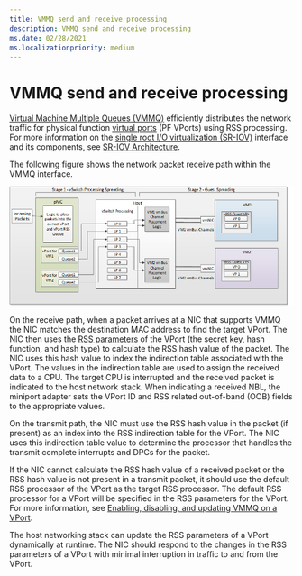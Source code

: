```yaml
---
title: VMMQ send and receive processing
description: VMMQ send and receive processing 
ms.date: 02/28/2021
ms.localizationpriority: medium
---
```



# VMMQ send and receive processing

[Virtual Machine Multiple Queues (VMMQ)](overview-of-virtual-machine-multiple-queues.md) efficiently distributes the network traffic for physical function [virtual ports](virtual-ports--vports-.md) (PF VPorts) using RSS processing. For more information on the [single root I/O virtualization (SR-IOV)](overview-of-single-root-i-o-virtualization--sr-iov-.md) interface and its components, see [SR-IOV Architecture](sr-iov-architecture.md).

The following figure shows the network packet receive path within the VMMQ interface.

![diagram illustrating network packet data paths with vmmq](images/vmmq-architecture.png)

On the receive path, when a packet arrives at a NIC that supports VMMQ the NIC matches the destination MAC address to find the target VPort. The NIC then uses the [RSS parameters](/windows-hardware/drivers/ddi/ntddndis/ns-ntddndis-_ndis_receive_scale_parameters) of the VPort (the secret key, hash function, and hash type) to calculate the RSS hash value of the packet. The NIC uses this hash value to index the indirection table associated with the VPort. The values in the indirection table are used to assign the received data to a CPU. The target CPU is interrupted and the received packet is indicated to the host network stack. When indicating a received NBL, the miniport adapter sets the VPort ID and RSS related out-of-band (OOB) fields to the appropriate values.

On the transmit path, the NIC must use the RSS hash value in the packet (if present) as an index into the RSS indirection table for the VPort. The NIC uses this indirection table value to determine the processor that handles the transmit complete interrupts and DPCs for the packet.

If the NIC cannot calculate the RSS hash value of a received packet or the RSS hash value is not present in a transmit packet, it should use the default RSS processor of the VPort as the target RSS processor. The default RSS processor for a VPort will be specified in the RSS parameters for the VPort. For more information, see [Enabling, disabling, and updating VMMQ on a VPort](updating-vmmq-on-a-vport.md).

The host networking stack can update the RSS parameters of a VPort dynamically at runtime. The NIC should respond to the changes in the RSS parameters of a VPort with minimal interruption in traffic to and from the VPort.


